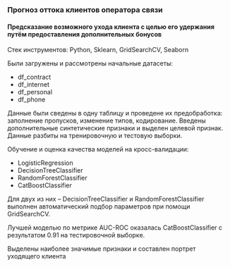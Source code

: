 ### Прогноз оттока клиентов оператора связи
#### Предсказание возможного ухода клиента с целью его удержания путём предоставления дополнительных бонусов
Стек инструментов: Python, Sklearn, GridSearchCV, Seaborn

Были загружены и рассмотрены начальные датасеты:
* df_contract
* df_internet
* df_personal
* df_phone

Данные были сведены в одну таблицу и проведене их предобработка: заполнение пропусков, изменение типов, кодирование. Введены дополнительные синтетические признаки и выделен целевой признак. Данные разбиты на тренировочную и тестовую выборки.

Обучение и оценка качества моделей на кросс-валидации: 
* LogisticRegression 
* DecisionTreeClassifier 
* RandomForestClassifier 
* CatBoostClassifier 

Для двух из них – DecisionTreeClassifier и RandomForestClassifier выполнен автоматический подбор параметров при помощи GridSearchCV.

Лучшей моделью по метрике AUC-ROC оказалась CatBoostClassifier с результатом 0.91 на тестировочной выборке.

Выделены наиболее значимые признаки и составлен портрет уходящего клиента
